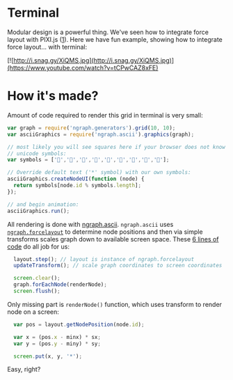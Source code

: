 # Terminal

Modular design is a powerful thing. We've seen how to integrate force layout with
PIXI.js ([1]). Here we have fun example, showing how to integrate force
layout... with terminal:

[![http://i.snag.gy/XiQMS.jpg](http://i.snag.gy/XiQMS.jpg)](https://www.youtube.com/watch?v=tCPwCAZ8xFE)

[1]: https://github.com/anvaka/ngraph/tree/master/examples/pixi.js

# How it's made?

Amount of code required to render this grid in terminal is very small:

``` js
var graph = require('ngraph.generators').grid(10, 10);
var asciiGraphics = require('ngraph.ascii').graphics(graph);

// most likely you will see squares here if your browser does not know these
// unicode symbols:
var symbols = ['👰','👱','👲','👳','👴','👵','👶','👷','👸'];

// Override default text ('*' symbol) with our own symbols:
asciiGraphics.createNodeUI(function (node) {
  return symbols[node.id % symbols.length];
});

// and begin animation:
asciiGraphics.run();
```

All rendering is done with [ngraph.ascii](https://github.com/anvaka/ngraph.ascii).
`ngraph.ascii` uses [`ngraph.forcelayout`](https://github.com/anvaka/ngraph.forcelayout)
to determine node positions and then via simple transforms scales graph down to available screen space. These [6 lines of 
code](https://github.com/anvaka/ngraph.ascii/blob/62c2a9540986539e07421d20a822bcf1374c4c9d/lib/graphics.js#L56-L61)
do all job for us:

``` js
  layout.step(); // layout is instance of ngraph.forcelayout
  updateTransform(); // scale graph coordinates to screen coordinates

  screen.clear();
  graph.forEachNode(renderNode);
  screen.flush();
```

Only missing part is `renderNode()` function, which uses transform to render node on a screen:

``` js
  var pos = layout.getNodePosition(node.id);

  var x = (pos.x - minx) * sx;
  var y = (pos.y - miny) * sy;

  screen.put(x, y, '*');
```

Easy, right?

